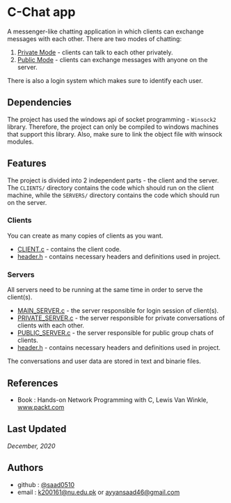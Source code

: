 
# C-Chat app

A messenger-like chatting application in which clients can exchange messages with each other. There are two modes of chatting:

1. [Private Mode](./SERVERS/MAIN_SERVER.c) - clients can talk to each other privately.
2. [Public Mode](SERVERS/PUBLIC_SERVER.c) - clients can exchange messages with anyone on the server.

There is also a login system which makes sure to identify each user.


## Dependencies

The project has used the windows api of socket programming - `Winsock2` library. Therefore, the project can only be compiled to windows machines that support this library. Also, make sure to link the object file with winsock modules.

## Features

The project is divided into 2 independent parts - the client and the server. The `CLIENTS/` directory contains the code which should run on the client machine, while the `SERVERS/` directory contains the code which should run on the server.

### Clients

You can create as many copies of clients as you want.

- [CLIENT.c](./CLIENTS/CLIENT.c) - contains the client code.
- [header.h](./CLIENTS/header.c) - contains necessary headers and definitions used in project.

### Servers

All servers need to be running at the same time in order to serve the client(s).

- [MAIN_SERVER.c](./SERVERS/MAIN_SERVER.c) - the server responsible for login session of client(s).
- [PRIVATE_SERVER.c](./SERVERS/PRIVATE_SERVER.c) - the server responsible for private conversations of clients with each other.
- [PUBLIC_SERVER.c](./SERVERS/PUBLIC_SERVER.c) - the server responsible for public group chats of clients.
- [header.h](./SERVERS/header.c) - contains necessary headers and definitions used in project.


The conversations and user data are stored in text and  binarie files.
## References

- Book : Hands-on Network Programming with C, Lewis Van Winkle, www.packt.com
## Last Updated

_December, 2020_
## Authors

- github : [@saad0510](https://www.github.com/saad0510)
- email  : k200161@nu.edu.pk or ayyansaad46@gmail.com

